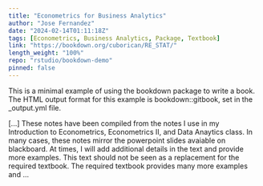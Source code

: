 ```yaml
---
title: "Econometrics for Business Analytics"
author: "Jose Fernandez"
date: "2024-02-14T01:11:18Z"
tags: [Econometrics, Business Analytics, Package, Textbook]
link: "https://bookdown.org/cuborican/RE_STAT/"
length_weight: "100%"
repo: "rstudio/bookdown-demo"
pinned: false
---
```


<p>This is a minimal example of using the bookdown package to write a book. The HTML output format for this example is bookdown::gitbook, set in the _output.yml file.</p> [...] These notes have been compiled from the notes I use in my Introduction to Econometrics, Econometrics II, and Data Anaytics class. In many cases, these notes mirror the powerpoint slides avaiable on blackboard. At times, I will add additional details in the text and provide more examples. This text should not be seen as a replacement for the required textbook. The required textbook provides many more examples and ...
